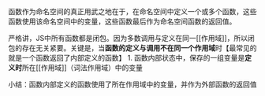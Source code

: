 函数作为命名空间的真正用武之地在于，在命名空间中定义一个或多个函数，这些函数使用该命名空间中的变量，这些函数最后作为命名空间函数的返回值。

严格讲，JS中所有函数都是闭包。因为多数调用与定义在同一[[作用域]]，所以闭包的存在无关紧要。关键是，当**函数的定义与调用不在同一个作用域**时【最常见的就是一个函数返回了内部定义的函数】
	1. 函数内部状态中，保存的一组变量是**定义时**所在[[作用域]]（词法作用域）中的变量

小结：函数内部定义的函数使用了所在作用域中的变量，并作为外部函数的返回值